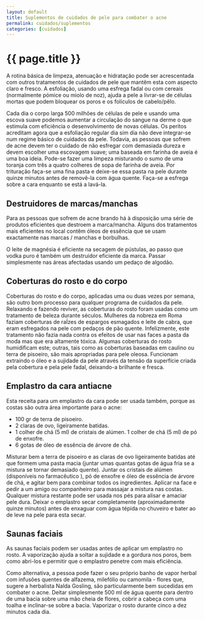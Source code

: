 ```yaml
---
layout: default
title: Suplementos de cuidados de pele para combater o acne
permalink: cuidados/suplementos
categories: [cuidados]
---
```


# {{ page.title }}

A rotina básica de limpeza, atenuação e hidratação pode ser acrescentada com outros tratamentos de cuidados de pele que mantêm esta com aspecto claro e fresco. A esfoliação, usando uma esfrega fadal ou com cereais (normalmente pómice ou miolo de noz), ajuda a pele a livrar-se de células mortas que podem bloquear os poros e os folículos de cabelo/pêlo.

Cada dia o corpo larga 500 milhões de células de pele e usando uma escova suave podemos aumentar a circulação do sangue na derme o que estimula com eficiência o desenvolvimento de novas células. Os peritos acreditam agora que a esfoliação regular dia sim dia não deve integrar-se num regime básico de cuidados da pele. Todavia, as pessoas que sofrem de acne devem ter o cuidado de não esfregar com demasiada dureza e devem escolher uma escovagem suave; uma baseada em farinha de aveia é uma boa ideia. Pode-se fazer uma limpeza misturando o sumo de uma toranja com três a quatro colheres de sopa de farinha de aveia. Por trituração faça-se uma fina pasta e deixe-se essa pasta na pele durante quinze minutos antes de removê-la com água quente. Faça-se a esfrega sobre a cara enquanto se está a lavá-la.

## Destruidores de marcas/manchas

Para as pessoas que sofrem de acne brando há à disposição uma série de produtos eficientes que destroem a marca/mancha. Alguns dos tratamentos mais eficientes no local contêm óleos de essência que se usam exactamente nas marcas / manchas e borbulhas.

O leite de magnésia é eficiente na secagem de pústulas, ao passo que vodka puro é também um destruidor eficiente da marca. Passar simplesmente nas áreas afectadas usando um pedaço de algodão.

## Coberturas do rosto e do corpo

Coberturas do rosto e do corpo, aplicadas uma ou duas vezes por semana, são outro bom processo para qualquer programa de cuidados da pele. Relaxando e fazendo reviver, as coberturas do rosto foram usadas como um tratamento de beleza durante séculos. Mulheres da nobreza em Roma faziam coberturas de raÍzes de espargos esmagados e leite de cabra, que eram esfregados na pele com pedaços de pão quente. Infelizmente, este tratamento não fazia nada contra os efeitos de usar nas faces a pasta da moda mas que era altamente tóxica. Algumas coberturas do rosto humidificam este; outras, tais como as coberturas baseadas em caulino ou terra de pisoeiro, são mais apropriadas para pele oleosa. Funcionam extraindo o óleo e a sujidade da pele através da tensão da superfície criada pela cobertura e pela pele fadal, deixando-a brilhante e fresca.

## Emplastro da cara antiacne

Esta receita para um emplastro da cara pode ser usada também, porque as costas são outra área importante para o acne:

* 100 gr de terra de pisoeiro.
* 2 claras de ovo, ligeiramente batidas.
* 1 colher de chá (5 ml) de cristais de alúmen. 1 colher de chá (5 ml) de pó de enxofre.
* 6 gotas de óleo de essência de árvore de chá.

Misturar bem a terra de pisoeiro e as claras de ovo ligeiramente batidas até que formem uma pasta macia (juntar umas quantas gotas de água fria se a mistura se tornar demasiado quente). Juntar os cristais de alúmen (disponíveis no farmacêutico ), pó de enxofre e óleo de essência de árvore de chá, e agitar bem para combinar todos os ingredientes. Aplicar na face e pedir a um amigo ou companheiro para massajar a mistura nas costas.
Qualquer mistura restante pode ser usada nos pés para alisar e amaciar pele dura. Deixar o emplastro secar completamente (aproximadamente quinze minutos) antes de enxaguar com água tépida no chuveiro e bater ao de leve na pele para esta secar.

## Saunas faciais

As saunas faciais podem ser usadas antes de aplicar um emplastro no rosto. A vaporização ajuda a soltar a sujidade e a gordura nos poros, bem como abri-los e permitir que o emplastro penetre com mais eficiência.

Como alternativa, a pessoa pode fazer o seu próprio banho de vapor herbal com infusões quentes de alfazema, milefólio ou camomila - flores que, sugere a herbalista Nalda Gosling, são particularmente bem sucedidas em combater o acne. Deitar simplesmente 500 ml de água quente para dentro de uma bacia sobre uma mão cheia de flores, cobrir a cabeça com uma toalha e inclinar-se sobre a bacia. Vaporizar o rosto durante cinco a dez minutos cada dia.
